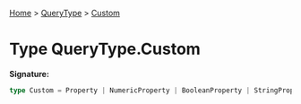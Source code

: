 [Home](../../../index.md) &gt; [QueryType](../../querytype.md) &gt; [Custom](./custom.md)

# Type QueryType.Custom


<b>Signature:</b>

```typescript
type Custom = Property | NumericProperty | BooleanProperty | StringProperty | SpatialProperty | ArrayProperty | ObjectProperty | BinaryLogical | UnaryLogical | Arithmetic | Equality | Comparison | Coalesce | Ternary | Concat | EmptyMathFn | UnaryMathFn | BinaryMathFn | LogMathFn | TypeCheckFn | BinaryStrFnBool | UnaryStrFnNum | BinaryStrFnNum | UnaryStrFnStr | BinaryStrNumFnStr | TernaryStrFnStr | Substring | ToString | ArrayConcat | ArrayContains | ArrayLength | ArraySlice | StDistance | BinarySpatialFnBool | StIsValid | StIsValidDetailed | In;
```
